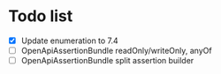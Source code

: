 # Todo list
- [x] Update enumeration to 7.4
- [ ] OpenApiAssertionBundle readOnly/writeOnly, anyOf
- [ ] OpenApiAssertionBundle split assertion builder